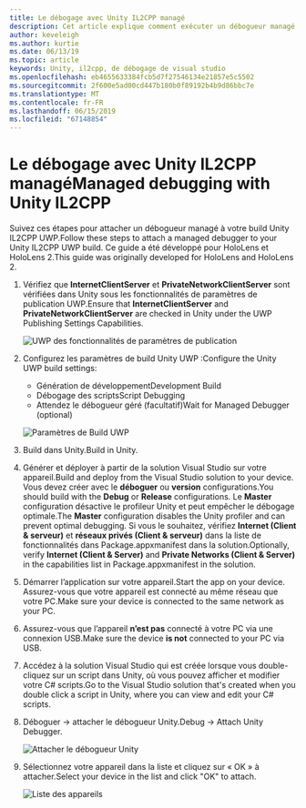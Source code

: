 ```yaml
---
title: Le débogage avec Unity IL2CPP managé
description: Cet article explique comment exécuter un débogueur managé sur votre projet Unity IL2CPP UWP.
author: keveleigh
ms.author: kurtie
ms.date: 06/13/19
ms.topic: article
keywords: Unity, il2cpp, de débogage de visual studio
ms.openlocfilehash: eb4655633384fcb5d7f27546134e21857e5c5502
ms.sourcegitcommit: 2f600e5ad00cd447b180b0f89192b4b9d86bbc7e
ms.translationtype: MT
ms.contentlocale: fr-FR
ms.lasthandoff: 06/15/2019
ms.locfileid: "67148854"
---
```

# <a name="managed-debugging-with-unity-il2cpp"></a><span data-ttu-id="24a8d-104">Le débogage avec Unity IL2CPP managé</span><span class="sxs-lookup"><span data-stu-id="24a8d-104">Managed debugging with Unity IL2CPP</span></span>

<span data-ttu-id="24a8d-105">Suivez ces étapes pour attacher un débogueur managé à votre build Unity IL2CPP UWP.</span><span class="sxs-lookup"><span data-stu-id="24a8d-105">Follow these steps to attach a managed debugger to your Unity IL2CPP UWP build.</span></span> <span data-ttu-id="24a8d-106">Ce guide a été développé pour HoloLens et HoloLens 2.</span><span class="sxs-lookup"><span data-stu-id="24a8d-106">This guide was originally developed for HoloLens and HoloLens 2.</span></span>

1. <span data-ttu-id="24a8d-107">Vérifiez que **InternetClientServer** et **PrivateNetworkClientServer** sont vérifiées dans Unity sous les fonctionnalités de paramètres de publication UWP.</span><span class="sxs-lookup"><span data-stu-id="24a8d-107">Ensure that **InternetClientServer** and **PrivateNetworkClientServer** are checked in Unity under the UWP Publishing Settings Capabilities.</span></span>

    ![UWP des fonctionnalités de paramètres de publication](images/il2cpp-debugging-capabilities.png)

1. <span data-ttu-id="24a8d-109">Configurez les paramètres de build Unity UWP :</span><span class="sxs-lookup"><span data-stu-id="24a8d-109">Configure the Unity UWP build settings:</span></span>
    - <span data-ttu-id="24a8d-110">Génération de développement</span><span class="sxs-lookup"><span data-stu-id="24a8d-110">Development Build</span></span>
    - <span data-ttu-id="24a8d-111">Débogage des scripts</span><span class="sxs-lookup"><span data-stu-id="24a8d-111">Script Debugging</span></span>
    - <span data-ttu-id="24a8d-112">Attendez le débogueur géré (facultatif)</span><span class="sxs-lookup"><span data-stu-id="24a8d-112">Wait for Managed Debugger (optional)</span></span>

    ![Paramètres de Build UWP](images/il2cpp-debugging-build.png)

1. <span data-ttu-id="24a8d-114">Build dans Unity.</span><span class="sxs-lookup"><span data-stu-id="24a8d-114">Build in Unity.</span></span>
1. <span data-ttu-id="24a8d-115">Générer et déployer à partir de la solution Visual Studio sur votre appareil.</span><span class="sxs-lookup"><span data-stu-id="24a8d-115">Build and deploy from the Visual Studio solution to your device.</span></span> <span data-ttu-id="24a8d-116">Vous devez créer avec le **déboguer** ou **version** configurations.</span><span class="sxs-lookup"><span data-stu-id="24a8d-116">You should build with the **Debug** or **Release** configurations.</span></span> <span data-ttu-id="24a8d-117">Le **Master** configuration désactive le profileur Unity et peut empêcher le débogage optimale.</span><span class="sxs-lookup"><span data-stu-id="24a8d-117">The **Master** configuration disables the Unity profiler and can prevent optimal debugging.</span></span> <span data-ttu-id="24a8d-118">Si vous le souhaitez, vérifiez **Internet (Client & serveur)** et **réseaux privés (Client & serveur)** dans la liste de fonctionnalités dans Package.appxmanifest dans la solution.</span><span class="sxs-lookup"><span data-stu-id="24a8d-118">Optionally, verify **Internet (Client & Server)** and **Private Networks (Client & Server)** in the capabilities list in Package.appxmanifest in the solution.</span></span>
1. <span data-ttu-id="24a8d-119">Démarrer l’application sur votre appareil.</span><span class="sxs-lookup"><span data-stu-id="24a8d-119">Start the app on your device.</span></span> <span data-ttu-id="24a8d-120">Assurez-vous que votre appareil est connecté au même réseau que votre PC.</span><span class="sxs-lookup"><span data-stu-id="24a8d-120">Make sure your device is connected to the same network as your PC.</span></span>
1. <span data-ttu-id="24a8d-121">Assurez-vous que l’appareil **n’est pas** connecté à votre PC via une connexion USB.</span><span class="sxs-lookup"><span data-stu-id="24a8d-121">Make sure the device **is not** connected to your PC via USB.</span></span>
1. <span data-ttu-id="24a8d-122">Accédez à la solution Visual Studio qui est créée lorsque vous double-cliquez sur un script dans Unity, où vous pouvez afficher et modifier votre C# scripts.</span><span class="sxs-lookup"><span data-stu-id="24a8d-122">Go to the Visual Studio solution that's created when you double click a script in Unity, where you can view and edit your C# scripts.</span></span>
1. <span data-ttu-id="24a8d-123">Déboguer -> attacher le débogueur Unity.</span><span class="sxs-lookup"><span data-stu-id="24a8d-123">Debug -> Attach Unity Debugger.</span></span>

    ![Attacher le débogueur Unity](images/il2cpp-debugging-attach.png)

1. <span data-ttu-id="24a8d-125">Sélectionnez votre appareil dans la liste et cliquez sur « OK » à attacher.</span><span class="sxs-lookup"><span data-stu-id="24a8d-125">Select your device in the list and click "OK" to attach.</span></span>

    ![Liste des appareils](images/il2cpp-debugging-machines.png)
